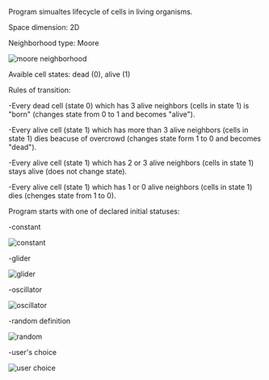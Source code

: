 Program simualtes lifecycle of cells in living organisms.

Space dimension: 2D

Neighborhood type: Moore

![moore neighborhood](https://user-images.githubusercontent.com/61821034/112969928-fee71b00-914d-11eb-84dc-f9e353d1d303.PNG)

Avaible cell states: dead (0), alive (1)

Rules of transition:

-Every dead cell (state 0) which has 3 alive neighbors (cells in state 1) is "born" (changes state from 0 to 1 and becomes "alive").

-Every alive cell (state 1) which has more than 3 alive neighbors (cells in state 1) dies beacuse of overcrowd (changes state form 1 to 0 and becomes "dead").

-Every alive cell (state 1) which has 2 or 3 alive neighbors (cells in state 1) stays alive (does not change state).

-Every alive cell (state 1) which has 1 or 0 alive neighbors (cells in state 1) dies (chenges state from 1 to 0).


Program starts with one of declared initial statuses:

-constant

![constant](https://user-images.githubusercontent.com/61821034/112970449-7c129000-914e-11eb-87ce-89562fd930fc.PNG)

-glider

![glider](https://user-images.githubusercontent.com/61821034/112970474-82a10780-914e-11eb-82a3-985a53f33aae.PNG)

-oscillator

![oscillator](https://user-images.githubusercontent.com/61821034/112970519-92205080-914e-11eb-811c-e82327ad4c36.PNG)

-random definition

![random](https://user-images.githubusercontent.com/61821034/112970538-98163180-914e-11eb-9472-2f24942363fa.PNG)

-user's choice

![user choice](https://user-images.githubusercontent.com/61821034/112970580-a2383000-914e-11eb-841b-21fae8add8ea.PNG)
